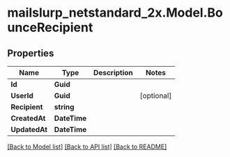 # mailslurp_netstandard_2x.Model.BounceRecipient

## Properties

Name | Type | Description | Notes
------------ | ------------- | ------------- | -------------
**Id** | **Guid** |  | 
**UserId** | **Guid** |  | [optional] 
**Recipient** | **string** |  | 
**CreatedAt** | **DateTime** |  | 
**UpdatedAt** | **DateTime** |  | 

[[Back to Model list]](../README#documentation-for-models) [[Back to API list]](../README#documentation-for-api-endpoints) [[Back to README]](../README)

